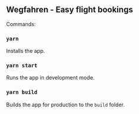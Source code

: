## Wegfahren - Easy flight bookings

Commands:

### `yarn`
Installs the app.<br />

### `yarn start`
Runs the app in development mode.<br />

### `yarn build`
Builds the app for production to the `build` folder.<br />